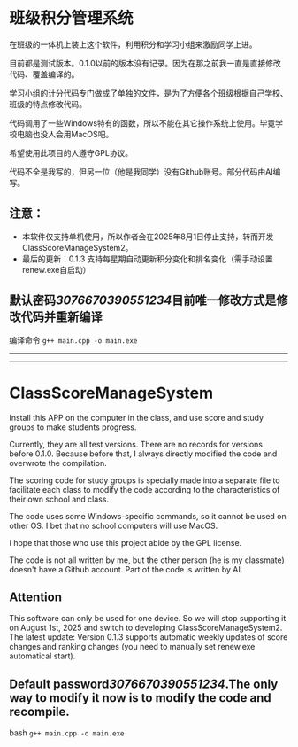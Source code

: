 # 班级积分管理系统
在班级的一体机上装上这个软件，利用积分和学习小组来激励同学上进。

目前都是测试版本。0.1.0以前的版本没有记录。因为在那之前我一直是直接修改代码、覆盖编译的。

学习小组的计分代码专门做成了单独的文件，是为了方便各个班级根据自己学校、班级的特点修改代码。

代码调用了一些Windows特有的函数，所以不能在其它操作系统上使用。毕竟学校电脑也没人会用MacOS吧。

希望使用此项目的人遵守GPL协议。

代码不全是我写的，但另一位（他是我同学）没有Github账号。部分代码由AI编写。

## 注意：
- 本软件仅支持单机使用，所以作者会在2025年8月1日停止支持，转而开发ClassScoreManageSystem2。
- 最后的更新：0.1.3 支持每星期自动更新积分变化和排名变化（需手动设置renew.exe自启动）

## 默认密码*3076670390551234*目前唯一修改方式是修改代码并重新编译

编译命令 ` g++ main.cpp -o main.exe ` 

*********
*********

# ClassScoreManageSystem

Install this APP on the computer in the class, and use score and study groups to make students progress.

Currently, they are all test versions. There are no records for versions before 0.1.0. Because before that, I always directly modified the code and overwrote the compilation.

The scoring code for study groups is specially made into a separate file to facilitate each class to modify the code according to the characteristics of their own school and class.

The code uses some Windows-specific commands, so it cannot be used on other OS. I bet that no school computers will use MacOS. 

I hope that those who use this project abide by the GPL license. 

The code is not all written by me, but the other person (he is my classmate) doesn't have a Github account. Part of the code is written by AI.

## Attention
This software can only be used for one device. So we will stop supporting it on August 1st, 2025 and switch to developing ClassScoreManageSystem2.
The latest update: Version 0.1.3 supports automatic weekly updates of score changes and ranking changes (you need to manually set renew.exe automatical start).

## Default password*3076670390551234*.The only way to modify it now is to modify the code and recompile.
bash ` g++ main.cpp -o main.exe ` 

